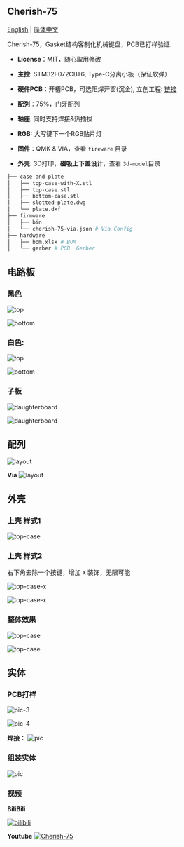 ## Cherish-75

<p align="left">
  <a href="./README.md">English</a> |
  <a href="./README_CN.md">简体中文</a>
</p>

Cherish-75，Gasket结构客制化机械键盘，PCB已打样验证.

* **License**：MIT，随心取用修改

* **主控**: STM32F072CBT6, Type-C分离小板（保证软弹）

* **硬件PCB**：开槽PCB，可选阻焊开窗(沉金),  立创工程: [链接](https://oshwhub.com/caiyahoho/Cherish-75)

* **配列**：75%，门牙配列

* **轴座**: 同时支持焊接&热插拔

* **RGB:** 大写键下一个RGB贴片灯

* **固件**：QMK & VIA，查看 `fireware` 目录

* **外壳**: 3D打印，**磁吸上下盖设计**，查看 `3d-model`目录

```bash
├── case-and-plate
│   ├── top-case-with-X.stl 
│   ├── top-case.stl
│   ├── bottom-case.stl
│   ├── slotted-plate.dwg
│   └── plate.dxf
├── firmware
│   ├── bin  
│   └── cherish-75-via.json # Via Config
├── hardware
│   ├── bom.xlsx # BOM
│   └── gerber # PCB  Gerber 
```

## 电路板
### 黑色
![top](./imgs/top.png)

![bottom](./imgs/bottom.png)

### 白色:
![top](./imgs/white-top.png)

![bottom](./imgs/white-bottom.png)

### 子板

![daughterboard](./imgs/daughterboard-1.png)

![daughterboard](./imgs/daughterboard-2.png)

## 配列

![layout](./imgs/layout.png)

**Via**
![layout](./imgs/cherish-75-via.png)

## 外壳
### 上壳 样式1

![top-case](./imgs/top-case.png)

### 上壳 样式2

右下角去除一个按键，增加 `X` 装饰，无限可能

![top-case-x](./imgs/top-case-x.png)

![top-case-x](./imgs/top-case-x-2.png)


### 整体效果
![top-case](./imgs/3d-1.png)

![top-case](./imgs/3d-2.png)

 
## 实体
### PCB打样

![pic-3](./imgs/pcb-3.jpg)

![pic-4](./imgs/pcb-4.jpg)

**焊接：**
![pic](./imgs/pcb-1.jpg)

### 组装实体
![pic](./imgs/bd-1.jpg)

### 视频
**BiliBili**

[![bilibili](https://res.cloudinary.com/marcomontalbano/image/upload/v1717640150/video_to_markdown/images/youtube--ES9FB7N3KS8-c05b58ac6eb4c4700831b2b3070cd403.jpg)](https://www.bilibili.com/video/BV1CS4y1W7Da/)
 
**Youtube**
[![Cherish-75](https://res.cloudinary.com/marcomontalbano/image/upload/v1717640150/video_to_markdown/images/youtube--ES9FB7N3KS8-c05b58ac6eb4c4700831b2b3070cd403.jpg)](https://www.youtube.com/watch?v=ES9FB7N3KS8&t=7s "Cherish-75")